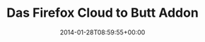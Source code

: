 ---
retweeted: false
source: <a href="http://termtter.org/" rel="nofollow">Termtter</a>
entities:
  hashtags: []
  symbols: []
  user_mentions: []
  urls:
  - url: http://t.co/BZo2LtHMnX
    expanded_url: http://imgur.com/vkyc9Uy
    display_url: imgur.com/vkyc9Uy
    indices:
    - '61'
    - '83'
display_text_range:
- '0'
- '83'
favorite_count: '0'
id_str: '428090049385992192'
truncated: false
retweet_count: '1'
id: '428090049385992192'
possibly_sensitive: false
created_at: Tue Jan 28 08:59:55 +0000 2014
favorited: false
full_text: 'Das Firefox Cloud to Butt Addon leistet wieder gute Dienste:'
lang: de
quote_url: http://imgur.com/vkyc9Uy
tags:
- pesos:twitter
date: '2014-01-28T08:59:55+00:00'
src: https://twitter.com/bascht/status/428090049385992192
original_url: https://twitter.com/bascht/status/428090049385992192
type: twitter_tweet
text: 'Das Firefox Cloud to Butt Addon leistet wieder gute Dienste:'
title: Das Firefox Cloud to Butt Addon

---
